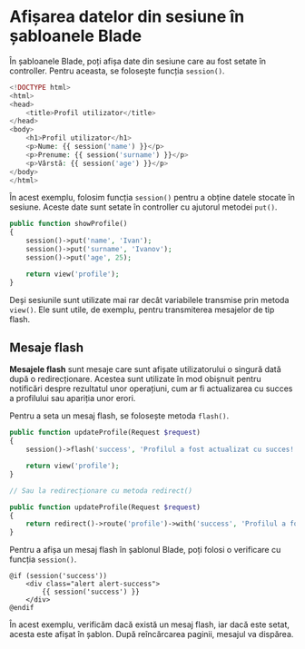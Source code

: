 # Afișarea datelor din sesiune în șabloanele Blade

În șabloanele Blade, poți afișa date din sesiune care au fost setate în controller. Pentru aceasta, se folosește funcția `session()`.

```php
<!DOCTYPE html>
<html>
<head>
    <title>Profil utilizator</title>
</head>
<body>
    <h1>Profil utilizator</h1>
    <p>Nume: {{ session('name') }}</p>
    <p>Prenume: {{ session('surname') }}</p>
    <p>Vârstă: {{ session('age') }}</p>
</body>
</html>
```

În acest exemplu, folosim funcția `session()` pentru a obține datele stocate în sesiune. Aceste date sunt setate în controller cu ajutorul metodei `put()`.

```php
public function showProfile()
{
    session()->put('name', 'Ivan');
    session()->put('surname', 'Ivanov');
    session()->put('age', 25);

    return view('profile');
}
```

Deși sesiunile sunt utilizate mai rar decât variabilele transmise prin metoda `view()`. Ele sunt utile, de exemplu, pentru transmiterea mesajelor de tip flash.

## Mesaje flash

**Mesajele flash** sunt mesaje care sunt afișate utilizatorului o singură dată după o redirecționare. Acestea sunt utilizate în mod obișnuit pentru notificări despre rezultatul unor operațiuni, cum ar fi actualizarea cu succes a profilului sau apariția unor erori.

Pentru a seta un mesaj flash, se folosește metoda `flash()`.

```php
public function updateProfile(Request $request)
{
    session()->flash('success', 'Profilul a fost actualizat cu succes!');

    return view('profile');
}

// Sau la redirecționare cu metoda redirect()

public function updateProfile(Request $request)
{
    return redirect()->route('profile')->with('success', 'Profilul a fost actualizat cu succes!');
}
```

Pentru a afișa un mesaj flash în șablonul Blade, poți folosi o verificare cu funcția `session()`.

```blade
@if (session('success'))
    <div class="alert alert-success">
        {{ session('success') }}
    </div>
@endif
```

În acest exemplu, verificăm dacă există un mesaj flash, iar dacă este setat, acesta este afișat în șablon. După reîncărcarea paginii, mesajul va dispărea.
